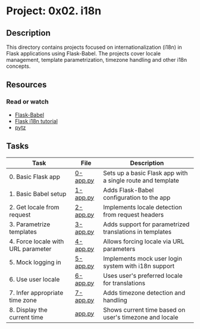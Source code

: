 # Project: 0x02. i18n

## Description

This directory contains projects focused on internationalization (i18n) in Flask applications using Flask-Babel. The projects cover locale management, template parametrization, timezone handling and other i18n concepts.

## Resources

### Read or watch

* [Flask-Babel](https://flask-babel.tkte.ch/)
* [Flask i18n tutorial](https://blog.miguelgrinberg.com/post/the-flask-mega-tutorial-part-xiii-i18n-and-l10n)
* [pytz](https://pythonhosted.org/pytz/)

## Tasks

| Task                                | File                                                                          | Description                                                    |
|------------------------------------|------------------------------------------------------------------------------|----------------------------------------------------------------|
| 0. Basic Flask app                 | [0-app.py](./0-app.py)                                                       | Sets up a basic Flask app with a single route and template     |
| 1. Basic Babel setup               | [1-app.py](./1-app.py)                                                       | Adds Flask-Babel configuration to the app                      |
| 2. Get locale from request         | [2-app.py](./2-app.py)                                                       | Implements locale detection from request headers               |
| 3. Parametrize templates           | [3-app.py](./3-app.py)                                                       | Adds support for parametrized translations in templates        |
| 4. Force locale with URL parameter | [4-app.py](./4-app.py)                                                       | Allows forcing locale via URL parameters                       |
| 5. Mock logging in                 | [5-app.py](./5-app.py)                                                       | Implements mock user login system with i18n support           |
| 6. Use user locale                 | [6-app.py](./6-app.py)                                                       | Uses user's preferred locale for translations                  |
| 7. Infer appropriate time zone     | [7-app.py](./7-app.py)                                                       | Adds timezone detection and handling                          |
| 8. Display the current time        | [app.py](./app.py)                                                           | Shows current time based on user's timezone and locale        |
